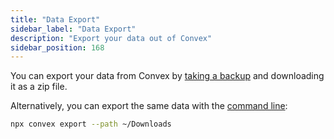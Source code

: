 ```yaml
---
title: "Data Export"
sidebar_label: "Data Export"
description: "Export your data out of Convex"
sidebar_position: 168
---
```


You can export your data from Convex by
[taking a backup](/database/backup-restore) and downloading it as a zip file.

Alternatively, you can export the same data with the
[command line](/cli.md#export-data-to-a-file):

```sh
npx convex export --path ~/Downloads
```
